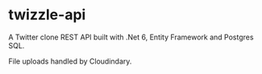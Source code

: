 # twizzle-api

A Twitter clone REST API built with .Net 6, Entity Framework and Postgres SQL.

File uploads handled by Cloudindary.